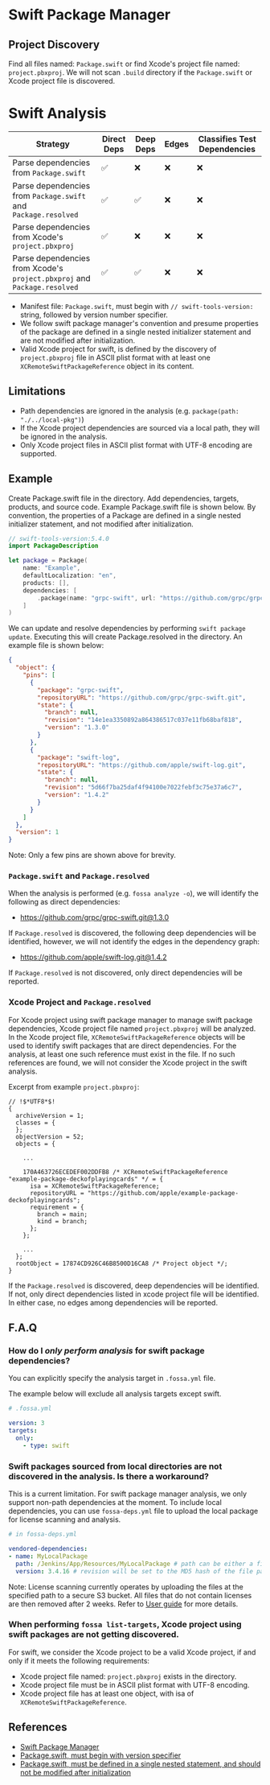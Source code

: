# Swift Package Manager

## Project Discovery

Find all files named: `Package.swift` or find Xcode's project file named: `project.pbxproj`. 
We will not scan `.build` directory if the `Package.swift` or Xcode project file is discovered. 

# Swift Analysis

| Strategy                                                                 | Direct Deps        | Deep Deps          | Edges | Classifies Test Dependencies |
| ------------------------------------------------------------------------ | ------------------ | ------------------ | ----- | ---------------------------- |
| Parse dependencies from `Package.swift`                                  | :white_check_mark: | :x:                | :x:   | :x:                          |
| Parse dependencies from `Package.swift` and `Package.resolved`           | :white_check_mark: | :white_check_mark: | :x:   | :x:                          |
| Parse dependencies from Xcode's `project.pbxproj`                        | :white_check_mark: | :x:                | :x:   | :x:                          |
| Parse dependencies from Xcode's `project.pbxproj` and `Package.resolved` | :white_check_mark: | :white_check_mark: | :x:   | :x:                          |

- Manifest file: `Package.swift`, must begin with `// swift-tools-version:` string, followed by version number specifier. 
- We follow swift package manager's convention and presume properties of the package are defined in a single nested initializer statement and are not modified after initialization.
- Valid Xcode project for swift, is defined by the discovery of `project.pbxproj` file in ASCII plist format with at least one `XCRemoteSwiftPackageReference` object in its content.

## Limitations

- Path dependencies are ignored in the analysis (e.g. `package(path: "./../local-pkg")`)
- If the Xcode project dependencies are sourced via a local path, they will be ignored in the analysis.
- Only Xcode project files in ASCII plist format with UTF-8 encoding are supported.

## Example

Create Package.swift file in the directory. Add dependencies, targets, products, and source code. Example Package.swift file is shown below. By convention, the properties of a Package are defined in a single nested initializer statement, and not modified after initialization.

```swift
// swift-tools-version:5.4.0
import PackageDescription

let package = Package(
    name: "Example",
    defaultLocalization: "en",
    products: [],
    dependencies: [
        .package(name: "grpc-swift", url: "https://github.com/grpc/grpc-swift.git", from: "1.0.0"),
    ]
)
```

We can update and resolve dependencies by performing `swift package update`. Executing this will create Package.resolved in the directory. An example file is shown below:

```json
{
  "object": {
    "pins": [
      {
        "package": "grpc-swift",
        "repositoryURL": "https://github.com/grpc/grpc-swift.git",
        "state": {
          "branch": null,
          "revision": "14e1ea3350892a864386517c037e11fb68baf818",
          "version": "1.3.0"
        }
      },
      {
        "package": "swift-log",
        "repositoryURL": "https://github.com/apple/swift-log.git",
        "state": {
          "branch": null,
          "revision": "5d66f7ba25daf4f94100e7022febf3c75e37a6c7",
          "version": "1.4.2"
        }
      }
    ]
  },
  "version": 1
}

```
Note: Only a few pins are shown above for brevity.

### `Package.swift` and `Package.resolved`

When the analysis is performed (e.g. `fossa analyze -o`), we will identify the following as direct dependencies:

- https://github.com/grpc/grpc-swift.git@1.3.0

If `Package.resolved` is discovered, the following deep dependencies will be identified, however, we will not identify the edges in the dependency graph:

- https://github.com/apple/swift-log.git@1.4.2

If `Package.resolved` is not discovered, only direct dependencies will be reported. 

### Xcode Project and `Package.resolved`

For Xcode project using swift package manager to manage swift package dependencies, Xcode project file named `project.pbxproj` will be analyzed. In the Xcode project file, `XCRemoteSwiftPackageReference` objects will be used to identify swift packages that are direct dependencies. For the analysis, at least one such reference must exist in the file. If no such references are found, we will not consider the Xcode project in the swift analysis.

Excerpt from example `project.pbxproj`:

```
// !$*UTF8*$!
{
  archiveVersion = 1;
  classes = {
  };
  objectVersion = 52;
  objects = {
    
    ...

    170A463726ECEDEF002DDFB8 /* XCRemoteSwiftPackageReference "example-package-deckofplayingcards" */ = {
      isa = XCRemoteSwiftPackageReference;
      repositoryURL = "https://github.com/apple/example-package-deckofplayingcards";
      requirement = {
        branch = main;
        kind = branch;
      };
    };

    ...
  };
  rootObject = 17874CD926C46B8500D16CA8 /* Project object */;
} 
```

If the `Package.resolved` is discovered, deep dependencies will be identified. If not, only direct dependencies listed in xcode project file will be identified. In either case, no edges among dependencies will be reported.

## F.A.Q

### How do I *only perform analysis* for swift package dependencies?

You can explicitly specify the analysis target in `.fossa.yml` file.

The example below will exclude all analysis targets except swift. 

```yaml
# .fossa.yml 

version: 3
targets:
  only:
    - type: swift
```

### Swift packages sourced from local directories are not discovered in the analysis. Is there a workaround?

This is a current limitation. For swift package manager analysis, we only support non-path dependencies at the moment. 
To include local dependencies, you can use `fossa-deps.yml` file to upload the local package for license scanning and analysis.

```yaml
# in fossa-deps.yml

vendored-dependencies:
- name: MyLocalPackage
  path: /Jenkins/App/Resources/MyLocalPackage # path can be either a file or a folder.
  version: 3.4.16 # revision will be set to the MD5 hash of the file path if left unspecified.
```

Note: License scanning currently operates by uploading the files at the specified path to a secure S3 bucket. All files that do not contain licenses are then removed after 2 weeks.
Refer to [User guide](../../userguide.md) for more details. 

### When performing `fossa list-targets`, Xcode project using swift packages are not getting discovered.

For swift, we consider the Xcode project to be a valid Xcode project, if and only if it meets the following requirements:
- Xcode project file named: `project.pbxproj` exists in the directory.
- Xcode project file must be in ASCII plist format with UTF-8 encoding.
- Xcode project file has at least one object, with isa of `XCRemoteSwiftPackageReference`. 

## References

- [Swift Package Manager](https://github.com/apple/swift-package-manager)
- [Package.swift, must begin with version specifier](https://github.com/apple/swift-package-manager/blob/main/Documentation/PackageDescription.md#about-the-swift-tools-version)
- [Package.swift, must be defined in a single nested statement, and should not be modified after initialization](https://github.com/apple/swift-package-manager/blob/main/Documentation/PackageDescription.md#package)
